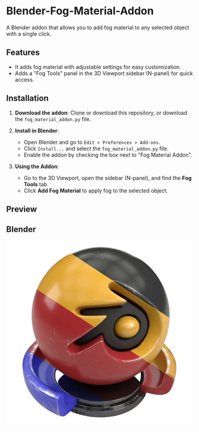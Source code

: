 # Blender-Fog-Material-Addon
A Blender addon that allows you to add fog material to any selected object with a single click.

## Features
- It adds fog material with adjustable settings for easy customization.
- Adds a "Fog Tools" panel in the 3D Viewport sidebar (N-panel) for quick access.

## Installation
1. **Download the addon**: Clone or download this repository, or download the `fog_material_addon.py` file.
2. **Install in Blender**:
    - Open Blender and go to `Edit > Preferences > Add-ons`.
    - Click `Install...` and select the `fog_material_addon.py` file.
    - Enable the addon by checking the box next to "Fog Material Addon".

3. **Using the Addon**:
    - Go to the 3D Viewport, open the sidebar (N-panel), and find the **Fog Tools** tab.
    - Click **Add Fog Material** to apply fog to the selected object.

## Preview










## Blender
![Preview Image](Images/image.png)

